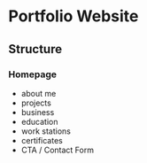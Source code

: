 # Portfolio Website 
## Structure 

### Homepage
- about me 
- projects
- business
- education 
- work stations 
- certificates
- CTA / Contact Form 

